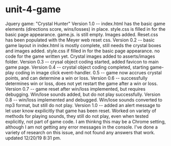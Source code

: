 # unit-4-game
Jquery game: "Crystal Hunter"
Version 1.0 -- index.html has the basic game elements (directions score, wins/losses) in place. style.css is filled in for the basic page appearance.  game.js. is still empty. Images added. Reset.css has been populated with the Meyer web reset css.
Version 0.2 -- basic game layout in index.html is mostly complete, still needs the crystal boxes and images added.
style.css if filled in for the basic page appearance. no code for the game written yet. Crystal images added to asserts/images folder. 
Version 0.3 -- crysal object coding started, added favicon to main game page.
Version 0.4 -- crystal object coding completed, starting game-play coding in image click event-handler.
0.5 -- game now accrues crystal points, and can determine a win or loss.
Version 0.6 -- successfully determines win or loss, does not yet restart the game after a win or loss.
Version 0.7 -- game reset after win/loss implemented, but requires debugging. Win/lose sounds added, but do not play successfully.
Version 0.8 -- win/loss implemented and debugged. Win/lose sounds converted to mp3 format, but still do not play.
Version 1.0 -- added an alert message to let user know expilicitly that game has been reset. Worked on variety of methods for playing sounds, they still do not play, even when tested explicitly, not part of game code. I am thinkng this may be a Chrome setting, although I am not getting any error messages in the console. I've done a variety of research on this issue, and not found any answers that work.
updated 12/20/19 8:31 pm.
